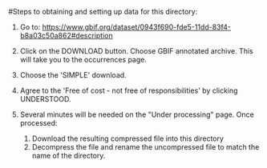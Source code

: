 #Steps to obtaining and setting up data for this directory:

1. Go to: https://www.gbif.org/dataset/0943f690-fde5-11dd-83f4-b8a03c50a862#description

2. Click on the DOWNLOAD button. Choose GBIF annotated archive. This will take you to the occurrences page. 
3. Choose the 'SIMPLE' download.
4. Agree to the 'Free of cost - not free of responsibilities' by clicking UNDERSTOOD.
5. Several minutes will be needed on the "Under processing" page. Once processed:
	1. Download the resulting compressed file into this directory
	2. Decompress the file and rename the uncompressed file to match the name of the directory.